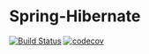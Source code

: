 # Spring-Hibernate
[![Build Status](https://travis-ci.org/ikibis/Spring-Hibernate.svg?branch=master)](https://travis-ci.org/ikibis/Spring-Hibernate)
[![codecov](https://codecov.io/gh/ikibis/Spring-Hibernate/branch/master/graph/badge.svg)](https://codecov.io/gh/ikibis/Spring-Hibernate)

